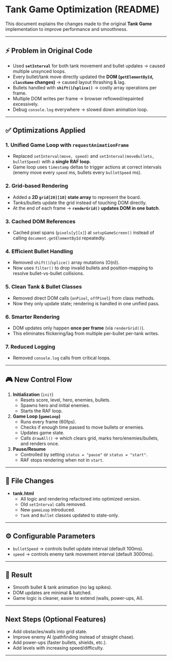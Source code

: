 # Tank Game Optimization (README)

This document explains the changes made to the original **Tank Game**
implementation to improve performance and smoothness.

------------------------------------------------------------------------

## ⚡ Problem in Original Code

-   Used **`setInterval`** for both tank movement and bullet updates →
    caused multiple unsynced loops.
-   Every bullet/tank move directly updated the **DOM (`getElementById`,
    `className` changes)** → caused layout thrashing & lag.
-   Bullets handled with **`shift()`/`splice()`** → costly array
    operations per frame.
-   Multiple DOM writes per frame → browser reflowed/repainted
    excessively.
-   Debug `console.log` everywhere → slowed down animation loop.

------------------------------------------------------------------------

## ✅ Optimizations Applied

### 1. Unified Game Loop with `requestAnimationFrame`

-   Replaced `setInterval(move, speed)` and
    `setInterval(moveBullets, bulletSpeed)` with a **single RAF loop**.
-   Game loop uses `timestamp` deltas to trigger actions at correct
    intervals (enemy move every `speed` ms, bullets every `bulletSpeed`
    ms).

### 2. Grid-based Rendering

-   Added a **2D `grid[20][10]` state array** to represent the board.
-   Tanks/bullets update the grid instead of touching DOM directly.
-   At the end of each frame → **`renderGrid()` updates DOM in one
    batch**.

### 3. Cached DOM References

-   Cached pixel spans (`pixels[y][x]`) at `setupGameScreen()` instead
    of calling `document.getElementById` repeatedly.

### 4. Efficient Bullet Handling

-   Removed `shift()`/`splice()` array mutations (O(n)).
-   Now uses `filter()` to drop invalid bullets and position-mapping to
    resolve bullet-vs-bullet collisions.

### 5. Clean Tank & Bullet Classes

-   Removed direct DOM calls (`onPixel`, `offPixel`) from class methods.
-   Now they only update state; rendering is handled in one unified
    pass.

### 6. Smarter Rendering

-   DOM updates only happen **once per frame** (via `renderGrid()`).
-   This eliminates flickering/lag from multiple per-bullet per-tank
    writes.

### 7. Reduced Logging

-   Removed `console.log` calls from critical loops.

------------------------------------------------------------------------

## 🎮 New Control Flow

1.  **Initialization** (`init`)
    -   Resets score, level, hero, enemies, bullets.
    -   Spawns hero and initial enemies.
    -   Starts the RAF loop.
2.  **Game Loop (`gameLoop`)**
    -   Runs every frame (60fps).
    -   Checks if enough time passed to move bullets or enemies.
    -   Updates game state.
    -   Calls `drawAll()` → which clears grid, marks
        hero/enemies/bullets, and renders once.
3.  **Pause/Resume**
    -   Controlled by setting `status = "pause"` or `status = "start"`.
    -   RAF stops rendering when not in `start`.

------------------------------------------------------------------------

## 📂 File Changes

-   **tank.html**
    -   All logic and rendering refactored into optimized version.
    -   Old `setInterval` calls removed.
    -   New `gameLoop` introduced.
    -   `Tank` and `Bullet` classes updated to state-only.

------------------------------------------------------------------------

## ⚙️ Configurable Parameters

-   `bulletSpeed` → controls bullet update interval (default 100ms).
-   `speed` → controls enemy tank movement interval (default 3000ms).

------------------------------------------------------------------------

## 🚀 Result

-   Smooth bullet & tank animation (no lag spikes).
-   DOM updates are minimal & batched.
-   Game logic is cleaner, easier to extend (walls, power-ups, AI).

------------------------------------------------------------------------

## Next Steps (Optional Features)

-   Add obstacles/walls into grid state.
-   Improve enemy AI (pathfinding instead of straight chase).
-   Add power-ups (faster bullets, shields, etc.).
-   Add levels with increasing speed/difficulty.

------------------------------------------------------------------------
